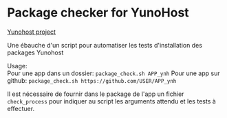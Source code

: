 Package checker for YunoHost
==================

[Yunohost project](https://yunohost.org/#/)

Une ébauche d'un script pour automatiser les tests d'installation des packages Yunohost

Usage:  
Pour une app dans un dossier: `package_check.sh APP_ynh`
Pour une app sur github: `package_check.sh https://github.com/USER/APP_ynh`

Il est nécessaire de fournir dans le package de l'app un fichier `check_process` pour indiquer au script les arguments attendu et les tests à effectuer.
